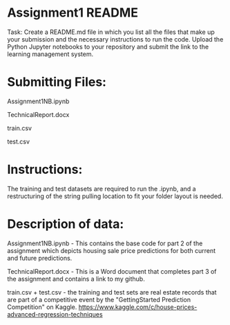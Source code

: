 # Assignment1 README

Task:
Create a README.md file in which you list all the files that make up your submission and the necessary instructions to run the code.
Upload the Python Jupyter notebooks to your repository and submit the link to the learning management system.

# Submitting Files:
Assignment1NB.ipynb

TechnicalReport.docx

train.csv

test.csv

# Instructions:
The training and test datasets are required to run the .ipynb, and a restructuring of the string pulling location to fit your folder layout is needed.

# Description of data:
Assignment1NB.ipynb - This contains the base code for part 2 of the assignment which depicts housing sale price predictions for both current and future predictions.

TechnicalReport.docx - This is a Word document that completes part 3 of the assignment and contains a link to my github.

train.csv + test.csv - the training and test sets are real estate records that are part of a competitive event by the "GettingStarted Prediction Competition" on Kaggle.
    https://www.kaggle.com/c/house-prices-advanced-regression-techniques
